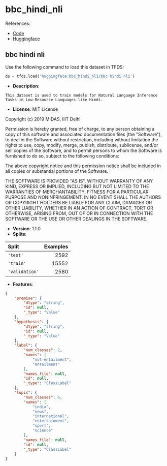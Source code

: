 # bbc_hindi_nli

References:

*   [Code](https://github.com/huggingface/datasets/blob/master/datasets/bbc_hindi_nli)
*   [Huggingface](https://huggingface.co/datasets/bbc_hindi_nli)


## bbc hindi nli


Use the following command to load this dataset in TFDS:

```python
ds = tfds.load('huggingface:bbc_hindi_nli/bbc hindi nli')
```

*   **Description**:

```
This dataset is used to train models for Natural Language Inference Tasks in Low-Resource Languages like Hindi.
```

*   **License**: 
MIT License

Copyright (c) 2019 MIDAS, IIIT Delhi

Permission is hereby granted, free of charge, to any person obtaining a copy
of this software and associated documentation files (the "Software"), to deal
in the Software without restriction, including without limitation the rights
to use, copy, modify, merge, publish, distribute, sublicense, and/or sell
copies of the Software, and to permit persons to whom the Software is
furnished to do so, subject to the following conditions:

The above copyright notice and this permission notice shall be included in all
copies or substantial portions of the Software.

THE SOFTWARE IS PROVIDED "AS IS", WITHOUT WARRANTY OF ANY KIND, EXPRESS OR
IMPLIED, INCLUDING BUT NOT LIMITED TO THE WARRANTIES OF MERCHANTABILITY,
FITNESS FOR A PARTICULAR PURPOSE AND NONINFRINGEMENT. IN NO EVENT SHALL THE
AUTHORS OR COPYRIGHT HOLDERS BE LIABLE FOR ANY CLAIM, DAMAGES OR OTHER
LIABILITY, WHETHER IN AN ACTION OF CONTRACT, TORT OR OTHERWISE, ARISING FROM,
OUT OF OR IN CONNECTION WITH THE SOFTWARE OR THE USE OR OTHER DEALINGS IN THE
SOFTWARE.

*   **Version**: 1.1.0
*   **Splits**:

Split  | Examples
:----- | -------:
`'test'` | 2592
`'train'` | 15552
`'validation'` | 2580

*   **Features**:

```json
{
    "premise": {
        "dtype": "string",
        "id": null,
        "_type": "Value"
    },
    "hypothesis": {
        "dtype": "string",
        "id": null,
        "_type": "Value"
    },
    "label": {
        "num_classes": 2,
        "names": [
            "not-entailment",
            "entailment"
        ],
        "names_file": null,
        "id": null,
        "_type": "ClassLabel"
    },
    "topic": {
        "num_classes": 6,
        "names": [
            "india",
            "news",
            "international",
            "entertainment",
            "sport",
            "science"
        ],
        "names_file": null,
        "id": null,
        "_type": "ClassLabel"
    }
}
```


